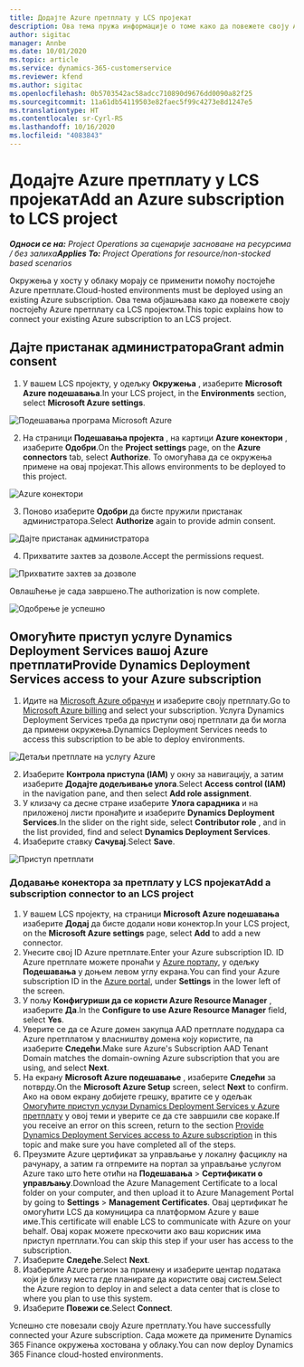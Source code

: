 ```yaml
---
title: Додајте Azure претплату у LCS пројекат
description: Ова тема пружа информације о томе како да повежете своју Azure претплату са LCS пројектом.
author: sigitac
manager: Annbe
ms.date: 10/01/2020
ms.topic: article
ms.service: dynamics-365-customerservice
ms.reviewer: kfend
ms.author: sigitac
ms.openlocfilehash: 0b5703542ac58adcc710890d9676dd0090a82f25
ms.sourcegitcommit: 11a61db54119503e82faec5f99c4273e8d1247e5
ms.translationtype: HT
ms.contentlocale: sr-Cyrl-RS
ms.lasthandoff: 10/16/2020
ms.locfileid: "4083843"
---
```

# <a name="add-an-azure-subscription-to-lcs-project"></a><span data-ttu-id="f11e5-103">Додајте Azure претплату у LCS пројекат</span><span class="sxs-lookup"><span data-stu-id="f11e5-103">Add an Azure subscription to LCS project</span></span>

<span data-ttu-id="f11e5-104">_**Односи се на:** Project Operations за сценарије засноване на ресурсима / без залиха_</span><span class="sxs-lookup"><span data-stu-id="f11e5-104">_**Applies To:** Project Operations for resource/non-stocked based scenarios_</span></span>

<span data-ttu-id="f11e5-105">Окружења у хосту у облаку морају се применити помоћу постојеће Azure претплате.</span><span class="sxs-lookup"><span data-stu-id="f11e5-105">Cloud-hosted environments must be deployed using an existing Azure subscription.</span></span> <span data-ttu-id="f11e5-106">Ова тема објашњава како да повежете своју постојећу Azure претплату са LCS пројектом.</span><span class="sxs-lookup"><span data-stu-id="f11e5-106">This topic explains how to connect your existing Azure subscription to an LCS project.</span></span> 

## <a name="grant-admin-consent"></a><span data-ttu-id="f11e5-107">Дајте пристанак администратора</span><span class="sxs-lookup"><span data-stu-id="f11e5-107">Grant admin consent</span></span>

1. <span data-ttu-id="f11e5-108">У вашем LCS пројекту, у одељку **Окружења** , изаберите **Microsoft Azure подешавања**.</span><span class="sxs-lookup"><span data-stu-id="f11e5-108">In your LCS project, in the **Environments** section, select **Microsoft Azure settings**.</span></span>

![Подешавања програма Microsoft Azure](./media/1MicrosoftAzureSettings.png)

2. <span data-ttu-id="f11e5-110">На страници **Подешавања пројекта** , на картици **Azure конектори** , изаберите **Одобри**.</span><span class="sxs-lookup"><span data-stu-id="f11e5-110">On the **Project settings** page, on the **Azure connectors** tab, select **Authorize**.</span></span> <span data-ttu-id="f11e5-111">То омогућава да се окружења примене на овај пројекат.</span><span class="sxs-lookup"><span data-stu-id="f11e5-111">This allows environments to be deployed to this project.</span></span>

![Azure конектори](./media/2AzureConnectors.png)

3. <span data-ttu-id="f11e5-113">Поново изаберите **Одобри** да бисте пружили пристанак администратора.</span><span class="sxs-lookup"><span data-stu-id="f11e5-113">Select **Authorize** again to provide admin consent.</span></span>

![Дајте пристанак администратора](./media/3GrantAdminConsent.png)

4. <span data-ttu-id="f11e5-115">Прихватите захтев за дозволе.</span><span class="sxs-lookup"><span data-stu-id="f11e5-115">Accept the permissions request.</span></span>

![Прихватите захтев за дозволе](./media/4AcceptPermissionRequest.png)

<span data-ttu-id="f11e5-117">Овлашћење је сада завршено.</span><span class="sxs-lookup"><span data-stu-id="f11e5-117">The authorization is now complete.</span></span> 

![Одобрење је успешно](./media/5AuthorizationComplete.png)

## <a name="provide-dynamics-deployment-services-access-to-your-azure-subscription"></a><a name="provide"></a><span data-ttu-id="f11e5-119">Омогућите приступ услуге Dynamics Deployment Services вашој Azure претплати</span><span class="sxs-lookup"><span data-stu-id="f11e5-119">Provide Dynamics Deployment Services access to your Azure subscription</span></span>

1. <span data-ttu-id="f11e5-120">Идите на [Microsoft Azure обрачун](https://portal.azure.com/#blade/Microsoft\_Azure\_Billing/SubscriptionsBlade) и изаберите своју претплату.</span><span class="sxs-lookup"><span data-stu-id="f11e5-120">Go to [Microsoft Azure billing](https://portal.azure.com/#blade/Microsoft\_Azure\_Billing/SubscriptionsBlade) and select your subscription.</span></span> <span data-ttu-id="f11e5-121">Услуга Dynamics Deployment Services треба да приступи овој претплати да би могла да примени окружења.</span><span class="sxs-lookup"><span data-stu-id="f11e5-121">Dynamics Deployment Services needs to access this subscription to be able to deploy environments.</span></span>

![Детаљи претплате на услугу Azure](./media/6AzureSubscription.png)

2. <span data-ttu-id="f11e5-123">Изаберите **Контрола приступа (IAM)** у окну за навигацију, а затим изаберите **Додајте додељивање улога**.</span><span class="sxs-lookup"><span data-stu-id="f11e5-123">Select **Access control (IAM)** in the navigation pane, and then select **Add role assignment**.</span></span>
3. <span data-ttu-id="f11e5-124">У клизачу са десне стране изаберите **Улога сарадника** и на приложеној листи пронађите и изаберите **Dynamics Deployment Services**.</span><span class="sxs-lookup"><span data-stu-id="f11e5-124">In the slider on the right side, select **Contributor role** , and in the list provided, find and select **Dynamics Deployment Services**.</span></span> 
4. <span data-ttu-id="f11e5-125">Изаберите ставку **Сачувај**.</span><span class="sxs-lookup"><span data-stu-id="f11e5-125">Select **Save**.</span></span>

![Приступ претплати](./media/7SubscriptionAccess.png)

### <a name="add-a-subscription-connector-to-an-lcs-project"></a><span data-ttu-id="f11e5-127">Додавање конектора за претплату у LCS пројекат</span><span class="sxs-lookup"><span data-stu-id="f11e5-127">Add a subscription connector to an LCS project</span></span>

1. <span data-ttu-id="f11e5-128">У вашем LCS пројекту, на страници **Microsoft Azure подешавања** изаберите **Додај** да бисте додали нови конектор.</span><span class="sxs-lookup"><span data-stu-id="f11e5-128">In your LCS project, on the **Microsoft Azure settings** page, select **Add** to add a new connector.</span></span>
2. <span data-ttu-id="f11e5-129">Унесите свој ID Azure претплате.</span><span class="sxs-lookup"><span data-stu-id="f11e5-129">Enter your Azure subscription ID.</span></span> <span data-ttu-id="f11e5-130">ID Azure претплате можете пронаћи у [Azure порталу](https://ms.portal.azure.com/), у одељку  **Подешавања**  у доњем левом углу екрана.</span><span class="sxs-lookup"><span data-stu-id="f11e5-130">You can find your Azure subscription ID in the [Azure portal](https://ms.portal.azure.com/), under  **Settings**  in the lower left of the screen.</span></span>
3. <span data-ttu-id="f11e5-131">У пољу **Конфигуриши да се користи Azure Resource Manager** , изаберите **Да**.</span><span class="sxs-lookup"><span data-stu-id="f11e5-131">In the **Configure to use Azure Resource Manager** field, select **Yes**.</span></span>
4. <span data-ttu-id="f11e5-132">Уверите се да се Azure домен закупца AAD претплате подудара са Azure претплатом у власништву домена коју користите, па изаберите **Следећи**.</span><span class="sxs-lookup"><span data-stu-id="f11e5-132">Make sure Azure's Subscription AAD Tenant Domain matches the domain-owning Azure subscription that you are using, and select **Next**.</span></span>
5. <span data-ttu-id="f11e5-133">На екрану **Microsoft Azure подешавање** , изаберите **Следећи** за потврду.</span><span class="sxs-lookup"><span data-stu-id="f11e5-133">On the **Microsoft Azure Setup** screen, select **Next** to confirm.</span></span> <span data-ttu-id="f11e5-134">Ако на овом екрану добијете грешку, вратите се у одељак [Омогућите приступ услузи Dynamics Deployment Services у Azure претплату](#provide) у овој теми и уверите се да сте завршили све кораке.</span><span class="sxs-lookup"><span data-stu-id="f11e5-134">If you receive an error on this screen, return to the section [Provide Dynamics Deployment Services access to Azure subscription](#provide) in this topic and make sure you have completed all of the steps.</span></span>
6. <span data-ttu-id="f11e5-135">Преузмите Azure цертификат за управљање у локалну фасциклу на рачунару, а затим га отпремите на портал за управљање услугом Azure тако што ћете отићи на **Подешавања** > **Сертификати о управљању**.</span><span class="sxs-lookup"><span data-stu-id="f11e5-135">Download the Azure Management Certificate to a local folder on your computer, and then upload it to Azure Management Portal by going to **Settings** > **Management Certificates**.</span></span> <span data-ttu-id="f11e5-136">Овај цертификат ће омогућити LCS да комуницира са платформом Azure у ваше име.</span><span class="sxs-lookup"><span data-stu-id="f11e5-136">This certificate will enable LCS to communicate with Azure on your behalf.</span></span> <span data-ttu-id="f11e5-137">Овај корак можете прескочити ако ваш корисник има приступ претплати.</span><span class="sxs-lookup"><span data-stu-id="f11e5-137">You can skip this step if your user has access to the subscription.</span></span>
7. <span data-ttu-id="f11e5-138">Изаберите **Следеће**.</span><span class="sxs-lookup"><span data-stu-id="f11e5-138">Select  **Next**.</span></span>
8. <span data-ttu-id="f11e5-139">Изаберите Azure регион за примену и изаберите центар података који је близу места где планирате да користите овај систем.</span><span class="sxs-lookup"><span data-stu-id="f11e5-139">Select the Azure region to deploy in and select a data center that is close to where you plan to use this system.</span></span>
9.  <span data-ttu-id="f11e5-140">Изаберите **Повежи се**.</span><span class="sxs-lookup"><span data-stu-id="f11e5-140">Select  **Connect**.</span></span>

<span data-ttu-id="f11e5-141">Успешно сте повезали своју Azure претплату.</span><span class="sxs-lookup"><span data-stu-id="f11e5-141">You have successfully connected your Azure subscription.</span></span> <span data-ttu-id="f11e5-142">Сада можете да примените Dynamics 365 Finance окружења хостована у облаку.</span><span class="sxs-lookup"><span data-stu-id="f11e5-142">You can now deploy Dynamics 365 Finance cloud-hosted environments.</span></span>


